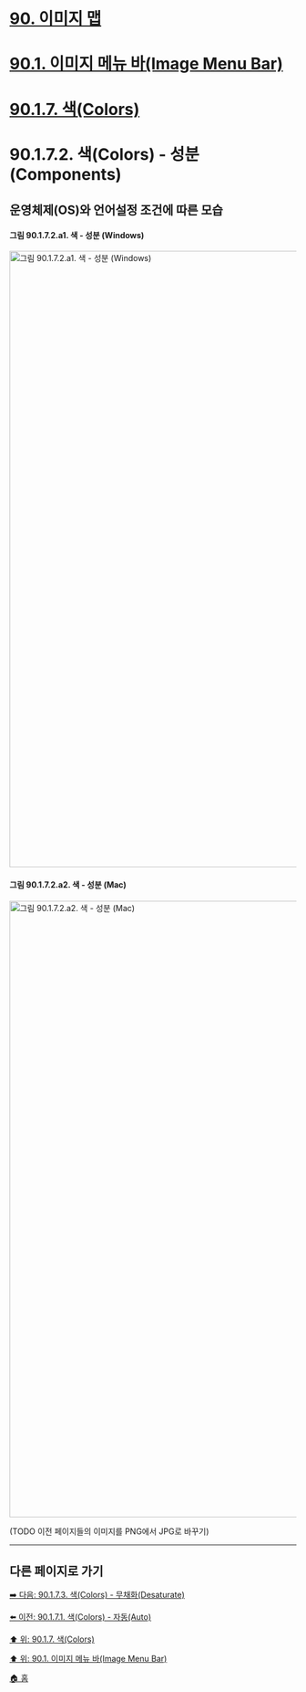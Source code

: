 # [90. 이미지 맵](./90-00-image-map.md)
# [90.1. 이미지 메뉴 바(Image Menu Bar)](./90-01-00-image-menu-bar.md)
# [90.1.7. 색(Colors)](./90-01-07-colors.md)
# 90.1.7.2. 색(Colors) - 성분(Components)
## 운영체제(OS)와 언어설정 조건에 따른 모습
#### 그림 90.1.7.2.a1. 색 - 성분 (Windows)
<img width="1080" alt="그림 90.1.7.2.a1. 색 - 성분 (Windows)" environment="MacOS:Sonoma 14.2.1 GIMP 2.10.36" src="https://github.com/wonder13662/gimp/assets/15767104/0be3ba66-ce2d-48d0-acd2-8011468b4a38">

#### 그림 90.1.7.2.a2. 색 - 성분 (Mac)
<img width="1080" alt="그림 90.1.7.2.a2. 색 - 성분 (Mac)" environment="MacOS:Sonoma 14.2.1 GIMP 2.10.36" src="https://github.com/wonder13662/gimp/assets/15767104/3f9548ea-ff17-47c7-9560-f52611a04c08">

(TODO 이전 페이지들의 이미지를 PNG에서 JPG로 바꾸기)

***

## 다른 페이지로 가기

[➡️ 다음: 90.1.7.3. 색(Colors) - 무채화(Desaturate)](./90-01-07-colorsx-03-desaturate.md)

[⬅️ 이전: 90.1.7.1. 색(Colors) - 자동(Auto)](./90-01-07-colorsx-01-auto.md)

[⬆️ 위: 90.1.7. 색(Colors)](./90-01-07-colors.md)

[⬆️ 위: 90.1. 이미지 메뉴 바(Image Menu Bar)](./90-01-00-image-menu-bar.md)

[🏠 홈](./00-home.md)
